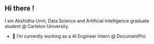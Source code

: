 ## Hi there !
I am Akshidha Unni, Data Science and Artificial Intelligence graduate student @ Carleton University.
- 🔭 I’m currently working as a AI Engineer Intern @ DocumentPro
<!--
**Akshidha-Unni/akshidha-unni** is a ✨ _special_ ✨ repository because its `README.md` (this file) appears on your GitHub profile.

Here are some ideas to get you started:

- 🔭 I’m currently working as ...
- 🌱 I’m currently learning ...
- 👯 I’m looking to collaborate on ...
- 🤔 I’m looking for help with ...
- 💬 Ask me about ...
- 📫 How to reach me: ...
- 😄 Pronouns: ...
- ⚡ Fun fact: ...
-->
